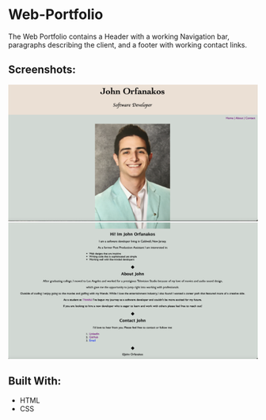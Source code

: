 # Web-Portfolio

The Web Portfolio contains a Header with a working Navigation bar, paragraphs describing the client, and a footer with working contact links.

## Screenshots:
![home page](Screenshots/HomePage.png)
![about](Screenshots/About.png)

## Built With:
* HTML
* CSS
